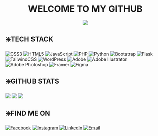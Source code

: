 <div align="center">

# WELCOME TO MY GITHUB  

![](https://quotes-github-readme.vercel.app/api?type=horizontal&theme=radical)

<!-- [![](https://visitcount.itsvg.in/api?id=shazee-04&icon=0&color=0)](https://visitcount.itsvg.in)   -->

</div>  


## ❇️TECH STACK
![CSS3](https://img.shields.io/badge/css3-%231572B6.svg?style=for-the-badge&logo=css3&logoColor=white) ![HTML5](https://img.shields.io/badge/html5-%23E34F26.svg?style=for-the-badge&logo=html5&logoColor=white) ![JavaScript](https://img.shields.io/badge/javascript-%23323330.svg?style=for-the-badge&logo=javascript&logoColor=%23F7DF1E) ![PHP](https://img.shields.io/badge/php-%23777BB4.svg?style=for-the-badge&logo=php&logoColor=white) ![Python](https://img.shields.io/badge/python-3670A0?style=for-the-badge&logo=python&logoColor=ffdd54) ![Bootstrap](https://img.shields.io/badge/bootstrap-%238511FA.svg?style=for-the-badge&logo=bootstrap&logoColor=white) ![Flask](https://img.shields.io/badge/flask-%23000.svg?style=for-the-badge&logo=flask&logoColor=white) ![TailwindCSS](https://img.shields.io/badge/tailwindcss-%2338B2AC.svg?style=for-the-badge&logo=tailwind-css&logoColor=white) ![WordPress](https://img.shields.io/badge/WordPress-%23117AC9.svg?style=for-the-badge&logo=WordPress&logoColor=white) ![Adobe](https://img.shields.io/badge/adobe-%23FF0000.svg?style=for-the-badge&logo=adobe&logoColor=white) ![Adobe Illustrator](https://img.shields.io/badge/adobe%20illustrator-%23FF9A00.svg?style=for-the-badge&logo=adobe%20illustrator&logoColor=white) ![Adobe Photoshop](https://img.shields.io/badge/adobe%20photoshop-%2331A8FF.svg?style=for-the-badge&logo=adobe%20photoshop&logoColor=white) ![Framer](https://img.shields.io/badge/Framer-black?style=for-the-badge&logo=framer&logoColor=blue) ![Figma](https://img.shields.io/badge/figma-%23F24E1E.svg?style=for-the-badge&logo=figma&logoColor=white)  

## ❇️GITHUB STATS  

![](https://github-readme-stats.vercel.app/api?username=shazee-04&theme=radical&hide_border=false&include_all_commits=true&count_private=true)  ![](https://github-readme-streak-stats.herokuapp.com/?user=shazee-04&theme=radical&hide_border=false)  ![](https://github-readme-stats.vercel.app/api/top-langs/?username=shazee-04&theme=radical&hide_border=false&include_all_commits=true&count_private=true&layout=compact)  


## ❇️FIND ME ON  

[![Facebook](https://img.shields.io/badge/facebook-%231877F2.svg?style=for-the-badge&logo=Facebook&logoColor=white)](https://facebook.com/shazeesandaruwan) 
[![Instagram](https://img.shields.io/badge/instagram-%23E4405F.svg?style=for-the-badge&logo=Instagram&logoColor=white)](https://facebook.com/shazeesandaruwan) 
[![LinkedIn](https://img.shields.io/badge/linkedIn-%230077B5.svg?style=for-the-badge&logo=LinkedIn&logoColor=black)](https://facebook.com/shazeesandaruwan) 
[![Email](https://img.shields.io/badge/email-%23fff000.svg?style=for-the-badge&logoColor=white)](mailto:mgssrangajeewa@gmail.com?subject=YO!&body=Looking%20forward%20to%20connect)  